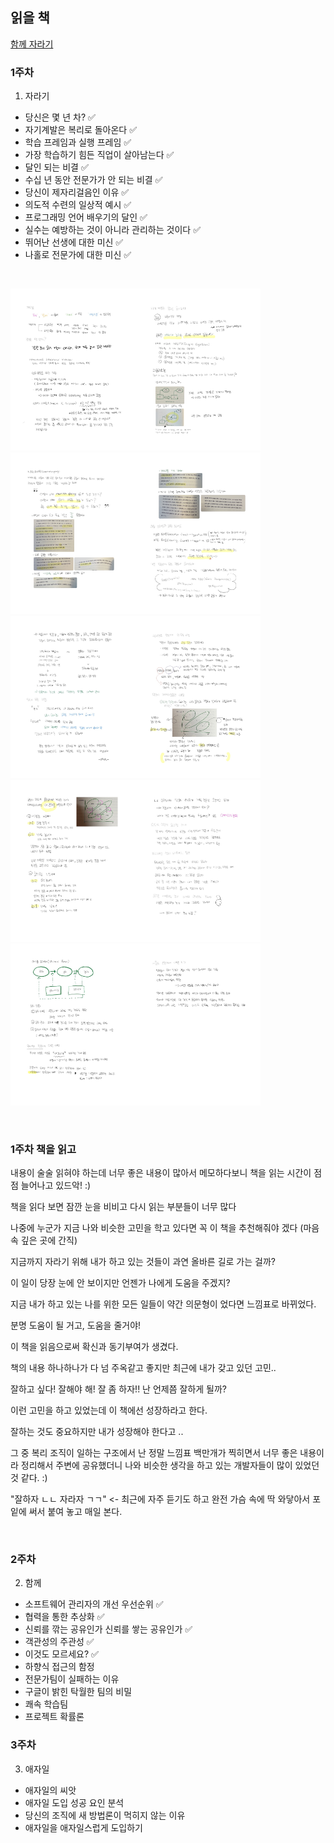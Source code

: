 ## 읽을 책 

[함께 자라기](http://www.yes24.com/Product/Goods/67350256?OzSrank=1)


### 1주차

1. 자라기

- 당신은 몇 년 차? ✅
- 자기계발은 복리로 돌아온다 ✅
- 학습 프레임과 실행 프레임 ✅
- 가장 학습하기 힘든 직업이 살아남는다 ✅
- 달인 되는 비결 ✅
- 수십 년 동안 전문가가 안 되는 비결 ✅
- 당신이 제자리걸음인 이유 ✅
- 의도적 수련의 일상적 예시 ✅
- 프로그래밍 언어 배우기의 달인 ✅
- 실수는 예방하는 것이 아니라 관리하는 것이다 ✅
- 뛰어난 선생에 대한 미신 ✅
- 나홀로 전문가에 대한 미신 ✅

<br>

<img width="200" src="https://github.com/jeehge/Study/blob/master/BookStudy/%ED%95%A8%EA%BB%98%EC%9E%90%EB%9D%BC%EA%B8%B0/Images/01%EC%9E%90%EB%9D%BC%EA%B8%B0Page1.jpg" alt=""><img width="200" src="https://github.com/jeehge/Study/blob/master/BookStudy/%ED%95%A8%EA%BB%98%EC%9E%90%EB%9D%BC%EA%B8%B0/Images/01%EC%9E%90%EB%9D%BC%EA%B8%B0Page2.jpg" alt=""><img width="200" src="https://github.com/jeehge/Study/blob/master/BookStudy/%ED%95%A8%EA%BB%98%EC%9E%90%EB%9D%BC%EA%B8%B0/Images/01%EC%9E%90%EB%9D%BC%EA%B8%B0Page3.jpg" alt=""><img width="200" src="https://github.com/jeehge/Study/blob/master/BookStudy/%ED%95%A8%EA%BB%98%EC%9E%90%EB%9D%BC%EA%B8%B0/Images/01%EC%9E%90%EB%9D%BC%EA%B8%B0Page4.jpg" alt=""><img width="200" src="https://github.com/jeehge/Study/blob/master/BookStudy/%ED%95%A8%EA%BB%98%EC%9E%90%EB%9D%BC%EA%B8%B0/Images/01%EC%9E%90%EB%9D%BC%EA%B8%B0Page5.jpg" alt=""><img width="200" src="https://github.com/jeehge/Study/blob/master/BookStudy/%ED%95%A8%EA%BB%98%EC%9E%90%EB%9D%BC%EA%B8%B0/Images/01%EC%9E%90%EB%9D%BC%EA%B8%B0Page6.jpg" alt=""><img width="200" src="https://github.com/jeehge/Study/blob/master/BookStudy/%ED%95%A8%EA%BB%98%EC%9E%90%EB%9D%BC%EA%B8%B0/Images/01%EC%9E%90%EB%9D%BC%EA%B8%B0Page7.jpg" alt=""><img width="200" src="https://github.com/jeehge/Study/blob/master/BookStudy/%ED%95%A8%EA%BB%98%EC%9E%90%EB%9D%BC%EA%B8%B0/Images/01%E1%84%8C%E1%85%A1%E1%84%85%E1%85%A1%E1%84%80%E1%85%B5Page8.jpg" alt=""><img width="200" src="https://github.com/jeehge/Study/blob/master/BookStudy/%ED%95%A8%EA%BB%98%EC%9E%90%EB%9D%BC%EA%B8%B0/Images/01%E1%84%8C%E1%85%A1%E1%84%85%E1%85%A1%E1%84%80%E1%85%B5Page9.jpg" alt=""><img width="200" src="https://github.com/jeehge/Study/blob/master/BookStudy/%ED%95%A8%EA%BB%98%EC%9E%90%EB%9D%BC%EA%B8%B0/Images/01%E1%84%8C%E1%85%A1%E1%84%85%E1%85%A1%E1%84%80%E1%85%B5Page10.jpg" alt="">


<br>

### 1주차 책을 읽고

내용이 술술 읽혀야 하는데 너무 좋은 내용이 많아서 메모하다보니 책을 읽는 시간이 점점 늘어나고 있드악! :) 

책을 읽다 보면 잠깐 눈을 비비고 다시 읽는 부분들이 너무 많다

나중에 누군가 지금 나와 비슷한 고민을 학고 있다면 꼭 이 책을 추천해줘야 겠다 (마음 속 깊은 곳에 간직) 

지금까지 자라기 위해 내가 하고 있는 것들이 과연 올바른 길로 가는 걸까?

이 일이 당장 눈에 안 보이지만 언젠가 나에게 도움을 주겠지?

지금 내가 하고 있는 나를 위한 모든 일들이 약간 의문형이 었다면 느낌표로 바뀌었다.

분명 도움이 될 거고, 도움을 줄거야! 

이 책을 읽음으로써 확신과 동기부여가 생겼다.

책의 내용 하나하나가 다 넘 주옥같고 좋지만 최근에 내가 갖고 있던 고민..

잘하고 싶다! 잘해야 해! 잘 좀 하자!! 난 언제쯤 잘하게 될까?

이런 고민을 하고 있었는데 이 책에선 성장하라고 한다.

잘하는 것도 중요하지만 내가 성장해야 한다고 ..

그 중 복리 조직이 일하는 구조에서 난 정말 느낌표 백만개가 찍히면서 너무 좋은 내용이라 정리해서 주변에 공유했더니 나와 비슷한 생각을 하고 있는 개발자들이 많이 있었던 것 같다. :)

"잘하자 ㄴㄴ 자라자 ㄱㄱ" <- 최근에 자주 듣기도 하고 완전 가슴 속에 딱 와닿아서 포잍에 써서 붙여 놓고 매일 본다.




<br>

### 2주차

2. 함께

- 소프트웨어 관리자의 개선 우선순위 ✅
- 협력을 통한 추상화 ✅
- 신뢰를 깎는 공유인가 신뢰를 쌓는 공유인가 ✅
- 객관성의 주관성 ✅
- 이것도 모르세요? ✅
- 하향식 접근의 함정
- 전문가팀이 실패하는 이유
- 구글이 밝힌 탁월한 팀의 비밀
- 쾌속 학습팀
- 프로젝트 확률론


### 3주차


3. 애자일

- 애자일의 씨앗
- 애자일 도입 성공 요인 분석
- 당신의 조직에 새 방법론이 먹히지 않는 이유
- 애자일을 애자일스럽게 도입하기

